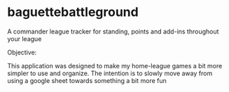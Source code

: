 # baguettebattleground
A commander league tracker for standing, points and add-ins throughout your league


Objective:

This application was designed to make my home-league games a bit more simpler to use and organize. The intention is to slowly move away from using a google sheet towards something a bit more fun

